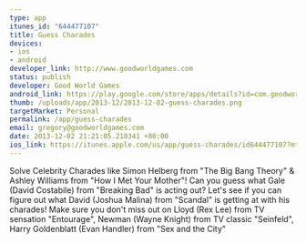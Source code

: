 ```yaml
--- 
type: app
itunes_id: "644477107"
title: Guess Charades
devices: 
- ios
- android
developer_link: http://www.goodworldgames.com
status: publish
developer: Good World Games
android_link: https://play.google.com/store/apps/details?id=com.goodworldgames.guesscharades&hl=en
thumb: /uploads/app/2013-12/2013-12-02-guess-charades.png
targetMarket: Personal
permalink: /app/guess-charades
email: gregory@goodworldgames.com
date: 2013-12-02 21:21:05.210341 +00:00
ios_link: https://itunes.apple.com/us/app/guess-charades/id644477107?mt=8
---
```


Solve Celebrity Charades like Simon Helberg from "The Big Bang Theory" & Ashley Williams from "How I Met Your Mother"! Can you guess what Gale (David Costabile) from "Breaking Bad" is acting out? Let's see if you can figure out what David (Joshua Malina) from "Scandal" is getting at with his charades!  Make sure you don't miss out on Lloyd (Rex Lee) from TV sensation "Entourage", Newman (Wayne Knight) from TV classic "Seinfeld", Harry Goldenblatt (Evan Handler) from "Sex and the City"
